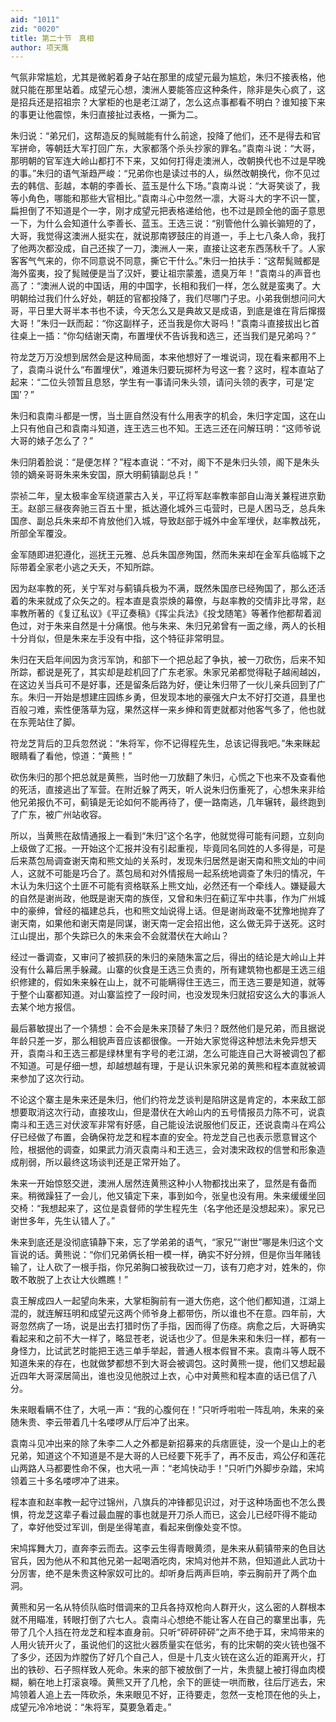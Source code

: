 ```yaml
---
aid: "1011"
zid: "0020"
title: 第二十节　真相
author: 项天鹰
---
```


气氛非常尴尬，尤其是微躬着身子站在那里的成望元最为尴尬，朱归不接表格，他就只能在那里站着。成望元心想，澳洲人要能答应这种条件，除非是失心疯了，这是招兵还是招祖宗？大掌柜的也是老江湖了，怎么这点事都看不明白？谁知接下来的事更让他震惊，朱归直接扯过表格，一撕为二。

朱归说：“弟兄们，这帮造反的髨贼能有什么前途，投降了他们，还不是得去和官军拼命，等朝廷大军打回广东，大家都落个杀头抄家的罪名。”袁南斗说：“大哥，那明朝的官军连大岭山都打不下来，又如何打得走澳洲人，改朝换代也不过是早晚的事。”朱归的语气渐趋严峻：“兄弟你也是读过书的人，纵然改朝换代，你不见过去的韩信、彭越，本朝的李善长、蓝玉是什么下场。”袁南斗说：“大哥笑谈了，我等小角色，哪能和那些大官相比。”袁南斗心中忽然一凛，大哥斗大的字不识一筐，扁担倒了不知道是个一字，刚才成望元把表格递给他，也不过是顾全他的面子意思一下，为什么会知道什么李善长、蓝玉。王选三说：“别管他什么骟长骟短的了，大哥，我觉得这澳洲人挺实在，就说那南锣鼓庄的肖道一，手上七八条人命，我打了他两次都没成，自己还挨了一刀，澳洲人一来，直接让这老东西荡秋千了。人家客客气气来的，你不同意说不同意，撕它干什么。”朱归一拍扶手：“这帮髨贼都是海外蛮夷，投了髨贼便是当了汉奸，要让祖宗蒙羞，遗臭万年！”袁南斗的声音也高了：“澳洲人说的中国话，用的中国字，长相和我们一样，怎么就是蛮夷了。大明朝给过我们什么好处，朝廷的官都投降了，我们尽哪门子忠。小弟我倒想问问大哥，平日里大哥半本书也不读，今天怎么又是典故又是成语，到底是谁在背后撺掇大哥！”朱归一跃而起：“你这副样子，还当我是你大哥吗！”袁南斗直接拔出匕首往桌上一插：“你勾结谢天南，布置埋伏不告诉我和选三，还当我们是兄弟吗？”

符龙芝万万没想到居然会是这种局面，本来他想好了一堆说词，现在看来都用不上了，袁南斗说什么“布置埋伏”，难道朱归要玩掷杯为号这一套？这时，程本直站了起来：“二位头领暂且息怒，学生有一事请问朱头领，请问头领的表字，可是‘定国’？”

朱归和袁南斗都是一愣，当土匪自然没有什么用表字的机会，朱归字定国，这在山上只有他自己和袁南斗知道，连王选三也不知。王选三还在问解珏明：“这师爷说大哥的婊子怎么了？”

朱归阴着脸说：“是便怎样？”程本直说：“不对，阁下不是朱归头领，阁下是朱头领的嫡亲哥哥朱来朱安国，原大明蓟镇副总兵！”

崇祯二年，皇太极率金军绕道蒙古入关，平辽将军赵率教率部自山海关兼程进京勤王。赵部三昼夜奔驰三百五十里，抵达遵化城外三屯营时，已是人困马乏，总兵朱国彦、副总兵朱来却不肯放他们入城，导致赵部于城外中金军埋伏，赵率教战死，所部全军覆没。

金军随即进犯遵化，巡抚王元雅、总兵朱国彦殉国，然而朱来却在金军兵临城下之际带着全家老小逃之夭夭，不知所踪。

因为赵率教的死，关宁军对与蓟镇兵极为不满，既然朱国彦已经殉国了，那么还活着的朱来就成了众矢之的。程本直是袁崇焕的幕僚，与赵率教的交情非比寻常，赵率教所著的《复辽私议》《平辽奏稿》《挥尘兵法》《投戈随笔》等著作他都帮着润色过，对于朱来自然是十分痛恨。他与朱来、朱归兄弟曾有一面之缘，两人的长相十分肖似，但是朱来左手没有中指，这个特征非常明显。

朱归在天启年间因为贪污军饷，和部下一个把总起了争执，被一刀砍伤，后来不知所踪，都说是死了，其实却是趁机回了广东老家。朱家兄弟都觉得鞑子越闹越凶，在这边关当兵可不是好事，还是留条后路为好，便让朱归带了一伙儿亲兵回到了广东。朱归一开始是想建庄园练乡勇，但发现本地的豪强大户太不好打交道，县里也百般刁难，索性便落草为寇，果然这样一来乡绅和胥吏就都对他客气多了，他也就在东莞站住了脚。

符龙芝背后的卫兵忽然说：“朱将军，你不记得程先生，总该记得我吧。”朱来眯起眼睛看了看他，惊道：“黄熊！”

砍伤朱归的那个把总就是黄熊，当时他一刀放翻了朱归，心慌之下也来不及查看他的死活，直接逃出了军营。在附近躲了两天，听人说朱归伤重死了，心想朱来非给他兄弟报仇不可，蓟镇是无论如何不能再待了，便一路南逃，几年辗转，最终跑到了广东，被广州站收容。

所以，当黄熊在敌情通报上一看到“朱归”这个名字，他就觉得可能有问题，立刻向上级做了汇报。一开始这个汇报并没有引起重视，毕竟同名同姓的人多得是，可是后来蒸包局调查谢天南和熊文灿的关系时，发现朱归居然是谢天南和熊文灿的中间人，这就不可能是巧合了。蒸包局和对外情报局一起系统地调查了朱归的情况，午木认为朱归这个土匪不可能有资格联系上熊文灿，必然还有一个牵线人。嫌疑最大的自然是谢尚政，他既是谢天南的族侄，又曾和朱归在蓟辽军中共事，作为广州城中的豪绅，曾经的福建总兵，也和熊文灿说得上话。但是谢尚政毫不犹豫地抛弃了谢天南，如果他和谢天南是同谋，谢天南一定会招出他，这么做无异于送死。这时江山提出，那个失踪已久的朱来会不会就潜伏在大岭山？

经过一番调查，又审问了被抓获的朱归的亲随朱富之后，得出的结论是大岭山上并没有什么幕后黑手躲藏。山寨的伙食是王选三负责的，所有建筑物也都是王选三组织修建的，假如朱来躲在山上，就不可能瞒得住王选三，而王选三要是知道，就等于整个山寨都知道。对山寨监控了一段时间，也没发现朱归就招安这么大的事派人去某个地方报信。

最后慕敏提出了一个猜想：会不会是朱来顶替了朱归？既然他们是兄弟，而且据说年龄只差一岁，那么相貌声音应该都很像。一开始大家觉得这种想法未免异想天开，袁南斗和王选三都是绿林里有字号的老江湖，怎么可能连自己大哥被调包了都不知道。可是仔细一想，却越想越有理，于是认识朱家兄弟的黄熊和程本直就被调来参加了这次行动。

不论这个寨主是朱来还是朱归，他们约符龙芝谈判是陷阱这是肯定的，本来敌工部想要取消这次行动，直接攻山，但是潜伏在大岭山内的五号情报员力陈不可，说袁南斗和王选三对伏波军非常有好感，自己能设法说服他们反正，还说袁南斗在鸡公仔已经做了布置，会确保符龙芝和程本直的安全。符龙芝自己也表示愿意冒这个险，根据他的调查，如果武力消灭袁南斗和王选三，会对澳宋政权的信誉和形象造成削弱，所以最终这场谈判还是正常开始了。

朱来一开始惊怒交迸，澳洲人居然连黄熊这种小人物都找出来了，显然是有备而来。稍微躁狂了一会儿，他又镇定下来，事到如今，张皇也没有用。朱来缓缓坐回交椅：“我想起来了，这位是袁督师的学生程先生（名字他还是没想起来）。家兄已谢世多年，先生认错人了。”

朱来到底还是没彻底镇静下来，忘了学弟弟的语气，“家兄”“谢世”哪是朱归这个文盲说的话。黄熊说：“你们兄弟俩长相一模一样，确实不好分辨，但是你当年赌钱输了，让人砍了一根手指，你兄弟胸口被我砍过一刀，该有刀疤才对，姓朱的，你敢不敢脱了上衣让大伙瞧瞧！”

袁王解成四人一起望向朱来，大掌柜胸前有一道大伤疤，这个他们都知道，江湖上混的，就连解珏明和成望元这两个师爷身上都带伤，所以谁也不在意。四年前，大哥忽然病了一场，说是出去打猎时伤了手指，因而得了伤痉。病愈之后，大哥确实看起来和之前不大一样了，略显苍老，说话也少了。但是朱来和朱归一样，都有一身怪力，比试武艺时能把王选三单手举起，普通人根本假冒不来。袁南斗等人既不知道朱来的存在，也就做梦都想不到大哥会被调包。这时黄熊一提，他们又想起最近四年大哥深居简出，谁也没见他脱过上衣，心中对黄熊和程本直的话已信了八分。

朱来眼看瞒不住了，大吼一声：“我的心腹何在！”只听呼啦啦一阵乱响，朱来的亲随朱贵、李云带着几十名喽啰从厅后冲了出来。

袁南斗见冲出来的除了朱李二人之外都是新招募来的兵痞匪徒，没一个是山上的老兄弟，知道这个不知道是不是大哥的人已经要下死手了，再不反击，鸡公仔和莲花山两路人马都要性命不保，也大吼一声：“老鸠快动手！”只听门外脚步杂踏，宋鸠领着三十多名喽啰冲了进来。

程本直和赵率教一起守过锦州，八旗兵的冲锋都见识过，对于这种场面也不怎么畏惧，符龙芝这辈子看过最血腥的事也就是开刀杀人而已，这会儿已经吓得不能动了，幸好他受过军训，倒是坐得笔直，看起来倒像处变不惊。

宋鸠挥舞大刀，直奔李云而去。这李云生得青眼黄须，是朱来从蓟镇带来的色目达官兵，因为他从不和其他兄弟一起喝酒吃肉，宋鸠对他并不熟，但知道此人武功十分厉害，绝不是朱贵这种家奴可比的。却听身后两声巨响，李云胸前开了两个血洞。

黄熊和另一名从特侦队临时借调来的卫兵各持双枪向人群开火，这么密的人群根本就不用瞄准，转眼打倒了六七人。袁南斗心想绝不能让客人在自己的寨里出事，先带了几个人挡在符龙芝和程本直身前。只听“砰砰砰砰”之声不绝于耳，宋鸠带来的人用火铳开火了，虽说他们的这批火器质量实在低劣，有的比宋朝的突火铳也强不了多少，还因为炸膛伤了好几个自己人，但是十几支火铳在这么近的距离开火，打出的铁砂、石子照样致人死命。朱来的部下被放倒了一片，朱贵腿上被打得血肉模糊，躺在地上打滚哀嚎。黄熊又开了几枪，余下的匪徒一哄而散，往后厅逃去，宋鸠领着人追上去一阵砍杀，朱来眼见不好，正待要走，忽然一支枪顶在他的头上，成望元冷冷地说：“朱将军，莫要急着走。”
